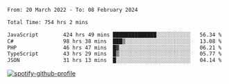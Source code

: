 <!--START_SECTION:waka-->

```txt
From: 20 March 2022 - To: 08 February 2024

Total Time: 754 hrs 2 mins

JavaScript        424 hrs 49 mins ██████████████░░░░░░░░░░░   56.34 %
C#                98 hrs 38 mins  ███▒░░░░░░░░░░░░░░░░░░░░░   13.08 %
PHP               46 hrs 47 mins  █▓░░░░░░░░░░░░░░░░░░░░░░░   06.21 %
TypeScript        43 hrs 29 mins  █▒░░░░░░░░░░░░░░░░░░░░░░░   05.77 %
JSON              31 hrs 13 mins  █░░░░░░░░░░░░░░░░░░░░░░░░   04.14 %
```

<!--END_SECTION:waka-->
[![spotify-github-profile](https://spotify-github-profile.vercel.app/api/view?uid=c00zprrvy9xiloa9qnco3hmng&cover_image=true&theme=novatorem&show_offline=false&background_color=121212&bar_color=53b14f&bar_color_cover=false)](https://spotify-github-profile.vercel.app/api/view?uid=c00zprrvy9xiloa9qnco3hmng&redirect=true)



